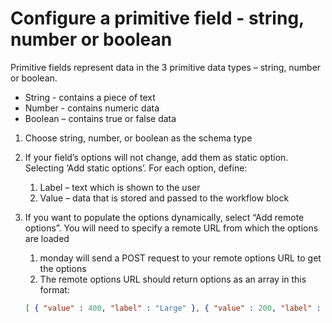 # Configure a primitive field - string, number or boolean

Primitive fields represent data in the 3 primitive data types – string, number or boolean. 
- String - contains a piece of text
- Number - contains numeric data
- Boolean – contains true or false data

1. Choose string, number, or boolean as the schema type
2. If your field’s options will not change, add them as static option. Selecting ‘Add static options’. For each option, define:
    1. Label – text which is shown to the user
    2. Value – data that is stored and passed to the workflow block
3. If you want to populate the options dynamically, select “Add remote options”. You will need to specify a remote URL from which the options are loaded
    1. monday will send a POST request to your remote options URL to get the options
    2. The remote options URL should return options as an array in this format: 
    
    ```json
    [ { "value" : 400, "label" : "Large" }, { "value" : 200, "label" : "Medium" }, { "value" : 100, "label" : "Small" } ]
    ```